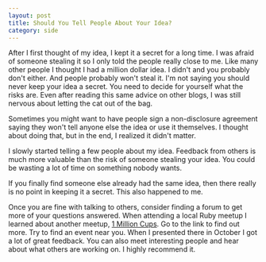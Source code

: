 ```yaml
---
layout: post
title: Should You Tell People About Your Idea?
category: side
---
```


After I first thought of my idea, I kept it a secret for a long time. I was afraid of someone stealing it so I only told the people really close to me. Like many other people I thought I had a million dollar idea. I didn't and you probably don't either. And people probably won't steal it. I'm not saying you should never keep your idea a secret. You need to decide for yourself what the risks are. Even after reading this same advice on other blogs, I was still nervous about letting the cat out of the bag.

Sometimes you might want to have people sign a non-disclosure agreement saying they won't tell anyone else the idea or use it themselves. I thought about doing that, but in the end, I realized it didn't matter. 

I slowly started telling a few people about my idea. Feedback from others is much more valuable than the risk of someone stealing your idea. You could be wasting a lot of time on something nobody wants. 

If you finally find someone else already had the same idea, then there really is no point in keeping it a secret. This also happened to me.

Once you are fine with talking to others, consider finding a forum to get more of your questions answered. When attending a local Ruby meetup I learned about another meetup, [1 Million Cups](http://www.1millioncups.com). Go to the link to find out more. Try to find an event near you. When I presented there in October I got a lot of great feedback. You can also meet interesting people and hear about what others are working on. I highly recommend it.
